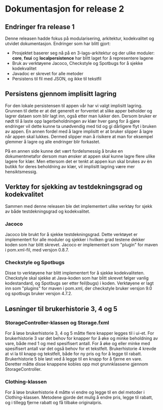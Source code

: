 # Dokumentasjon for release 2

## Endringer fra release 1

Denne releasen hadde fokus på modularisering, arkitektur, kodekvalitet og utvidet dokumentasjon. Endringer som har blitt gjort:

- Prosjektet baserer seg nå på en 3-lags-arkitektur og der ulike moduler: **core**, **fxui** og **localpersistence** har blitt laget for å representere lagene
- Bruk av verktøyene Jacoco, Checkstyle og Spotbugs for å sjekke kodekvalitet
- Javadoc er skrevet for alle metoder
- Persistens til fil med JSON, og ikke til tekstfil

## Persistens gjennom implisitt lagring

For den lokale persistensen til appen vår har vi valgt implisitt lagring. Grunnen til dette er at det generelt er forventet at slike apper beholder og lagrer dataen som blir lagt inn, også etter man lukker den. Dersom bruker er nødt til å laste opp lagerbeholdningen av klær hver gang for å gjøre endringer vil dette kunne ta unødvendig med tid og gi dårligere flyt i bruken av appen. En annen fordel med å lagre implisitt er at bruker slipper å lagre når appen skal lukkes. Dermed slipper man å risikere at man for eksempel glemmer å lagre og alle endringer blir forkastet.

På en annen side kunne det vært fordelsmessig å bruke en dokumentmetafor dersom man ønsker at appen skal kunne lagre flere ulike lagere for klær. Men ettersom det er tenkt at appen kun skal brukes av èn butikk for deres beholdning av klær, vil implisitt lagring være mer hensiktsmessig.

## Verktøy for sjekking av testdekningsgrad og kodekvalitet

Sammen med denne releasen ble det implementert ulike verktøy for sjekk av både testdekningsgrad og kodekvalitet. 

### Jacoco

Jacoco ble brukt for å sjekke testdekningsgrad. Dette verktøyet er implementert for alle moduler og sjekker i hvilken grad testene dekker koden som har blitt skrevet. Jacoco er implementert som "plugin" for maven i pom.xml-fil, med versjon 0.8.7.

### Checkstyle og Spotbugs

Disse to verktøyene har blitt implementert for å sjekke kodekvaliteten. Checkstyle skal sjekke at Java-koden som har blitt skrevet følger vanlig kodestandard, og Spotbugs ser etter feil(bugs) i koden. Verktøyene er lagt inn som "plugins" for maven i pom.xml, der checkstyle bruker versjon 9.0 og spotbugs bruker versjon 4.7.2.

## Løsninger til brukerhistorie 3, 4 og 5

### StorageController-klassen og Storage.fxml

For å løse brukerhistorie 3, 4 og 5 måtte flere knapper legges til i ui-et. For brukerhistorie 3 var det behov for knapper for å øke og minke beholdning av vare, både med 1 og med spesifisert antall. For å øke og eller minke med spesifisert antall var det også behov for et tekstfelt. Brukerhistorie 4 krevde at vi la til knapp og tekstfelt, både for ny pris og for å legge til rabatt. Brukerhistorie 5 ble løst ved å legge til en knapp for å fjerne en vare. Deretter måtte disse knappene kobles opp mot grunnklassene gjennom StorageController.

### Clothing-klassen

For å løse brukerhistorie 4 måtte vi endre og legge til en del metoder i Clothing-klassen. Metodene gjorde det mulig å endre pris, legge til rabatt, og i tillegg fjerne rabatt og få tilbake originalpris.